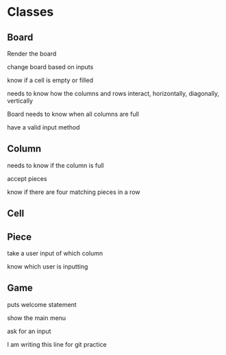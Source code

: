 # Classes
## Board
Render the board

change board based on inputs

know if a cell is empty or filled

needs to know how the columns and rows interact, horizontally, diagonally, vertically

Board needs to know when all columns are full

have a valid input method
## Column
needs to know if the column is full

accept pieces

know if there are four matching pieces in a row
## Cell
## Piece
take a user input of which column

know which user is inputting
## Game
puts welcome statement

show the main menu

ask for an input

I am writing this line for git practice
